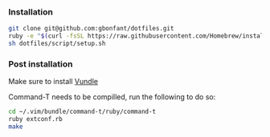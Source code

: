 ### Installation

```bash
git clone git@github.com:gbonfant/dotfiles.git
ruby -e "$(curl -fsSL https://raw.githubusercontent.com/Homebrew/install/master/install)"
sh dotfiles/script/setup.sh
```
### Post installation
Make sure to install [Vundle](https://github.com/gmarik/Vundle.vim)

Command-T needs to be compilled, run the following to do so:
```bash
cd ~/.vim/bundle/command-t/ruby/command-t
ruby extconf.rb
make
```
